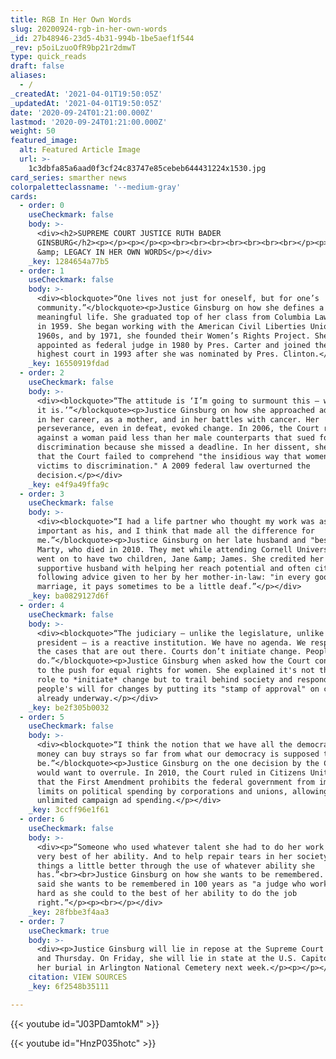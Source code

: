 ```yaml
---
title: RGB In Her Own Words
slug: 20200924-rgb-in-her-own-words
_id: 27b48946-23d5-4b31-994b-1be5aef1f544
_rev: p5oiLzuoOfR9bp21r2dmwT
type: quick_reads
draft: false
aliases:
  - /
_createdAt: '2021-04-01T19:50:05Z'
_updatedAt: '2021-04-01T19:50:05Z'
date: '2020-09-24T01:21:00.000Z'
lastmod: '2020-09-24T01:21:00.000Z'
weight: 50
featured_image:
  alt: Featured Article Image
  url: >-
    1c3dbfa85a6aad0f3cf24c83747e85cebeb644431224x1530.jpg
card_series: smarther news
colorpaletteclassname: '--medium-gray'
cards:
  - order: 0
    useCheckmark: false
    body: >-
      <div><h2>SUPREME COURT JUSTICE RUTH BADER
      GINSBURG</h2><p></p><p></p><p><br><br><br><br><br><br><br></p><p>HEF LIFE
      &amp; LEGACY IN HER OWN WORDS</p></div>
    _key: 1284654a77b5
  - order: 1
    useCheckmark: false
    body: >-
      <div><blockquote>“One lives not just for oneself, but for one’s
      community.”</blockquote><p>Justice Ginsburg on how she defines a
      meaningful life. She graduated top of her class from Columbia Law School
      in 1959. She began working with the American Civil Liberties Union in the
      1960s, and by 1971, she founded their Women’s Rights Project. She was
      appointed as federal judge in 1980 by Pres. Carter and joined the nation's
      highest court in 1993 after she was nominated by Pres. Clinton.</p></div>
    _key: 16550919fdad
  - order: 2
    useCheckmark: false
    body: >-
      <div><blockquote>“The attitude is ‘I’m going to surmount this – whatever
      it is.’”</blockquote><p>Justice Ginsburg on how she approached adversity
      in her career, as a mother, and in her battles with cancer. Her
      perseverance, even in defeat, evoked change. In 2006, the Court ruled
      against a woman paid less than her male counterparts that sued for
      discrimination because she missed a deadline. In her dissent, she wrote
      that the Court failed to comprehend "the insidious way that women can be
      victims to discrimination." A 2009 federal law overturned the
      decision.</p></div>
    _key: e4f9a49ffa9c
  - order: 3
    useCheckmark: false
    body: >-
      <div><blockquote>“I had a life partner who thought my work was as
      important as his, and I think that made all the difference for
      me.”</blockquote><p>Justice Ginsburg on her late husband and "best friend"
      Marty, who died in 2010. They met while attending Cornell University and
      went on to have two children, Jane &amp; James. She credited her
      supportive husband with helping her reach potential and often cited the
      following advice given to her by her mother-in-law: "in every good
      marriage, it pays sometimes to be a little deaf.”</p></div>
    _key: ba0829127d6f
  - order: 4
    useCheckmark: false
    body: >-
      <div><blockquote>“The judiciary – unlike the legislature, unlike the
      president – is a reactive institution. We have no agenda. We respond to
      the cases that are out there. Courts don’t initiate change. People
      do.”</blockquote><p>Justice Ginsburg when asked how the Court contributed
      to the push for equal rights for women. She explained it's not the Court's
      role to *initiate* change but to trail behind society and respond to the
      people's will for changes by putting its "stamp of approval" on change
      already underway.</p></div>
    _key: be2f305b0032
  - order: 5
    useCheckmark: false
    body: >-
      <div><blockquote>“I think the notion that we have all the democracy that
      money can buy strays so far from what our democracy is supposed to
      be.”</blockquote><p>Justice Ginsburg on the one decision by the Court she
      would want to overrule. In 2010, the Court ruled in Citizens United v. FEC
      that the First Amendment prohibits the federal government from imposing
      limits on political spending by corporations and unions, allowing
      unlimited campaign ad spending.</p></div>
    _key: 3ccff96e1f61
  - order: 6
    useCheckmark: false
    body: >-
      <div><p>“Someone who used whatever talent she had to do her work to the
      very best of her ability. And to help repair tears in her society, to make
      things a little better through the use of whatever ability she
      has.”<br><br>Justice Ginsburg on how she wants to be remembered. She later
      said she wants to be remembered in 100 years as "a judge who worked as
      hard as she could to the best of her ability to do the job
      right.”</p><p><br></p></div>
    _key: 28fbbe3f4aa3
  - order: 7
    useCheckmark: true
    body: >-
      <div><p>Justice Ginsburg will lie in repose at the Supreme Court Wednesday
      and Thursday. On Friday, she will lie in state at the U.S. Capitol before
      her burial in Arlington National Cemetery next week.</p><p></p></div>
    citation: VIEW SOURCES
    _key: 6f2548b35111

---
```

{{< youtube id="J03PDamtokM" >}}

{{< youtube id="HnzP035hotc" >}}